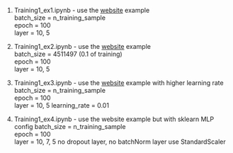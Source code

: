 1. Training1_ex1.ipynb - use the [website](https://www.kaggle.com/code/unstructuredrahul/deep-learning-pytorch-binary-classification) example   
batch_size = n_training_sample   
epoch = 100   
layer  = 10, 5  

2. Training1_ex2.ipynb - use the [website](https://www.kaggle.com/code/unstructuredrahul/deep-learning-pytorch-binary-classification) example      
batch_size = 4511497 (0.1 of training)        
epoch = 100   
layer  = 10, 5  

3. Training1_ex3.ipynb - use the [website](https://www.kaggle.com/code/unstructuredrahul/deep-learning-pytorch-binary-classification) example with higher learning rate
batch_size = n_training_sample   
epoch = 100     
layer  = 10, 5 
learning_rate = 0.01

4. Training1_ex4.ipynb - use the website example but with sklearn MLP config
batch_size = n_training_sample   
epoch = 100     
layer  = 10, 7, 5 
no dropout layer, no batchNorm layer 
use StandardScaler
